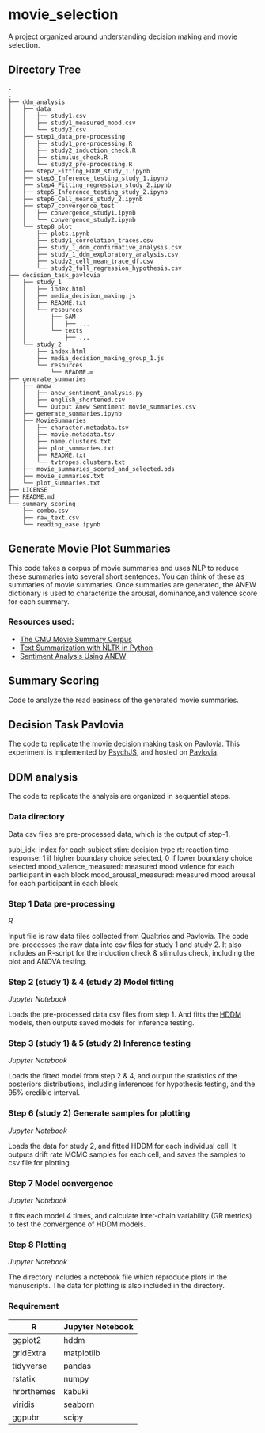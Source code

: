 # movie_selection
A project organized around understanding decision making and movie selection.

## Directory Tree
```
.
.
├── ddm_analysis
│   ├── data
│   │   ├── study1.csv
│   │   ├── study1_measured_mood.csv
│   │   └── study2.csv
│   ├── step1_data_pre-processing
│   │   ├── study1_pre-processing.R
│   │   ├── study2_induction_check.R
│   │   ├── stimulus_check.R
│   │   └── study2_pre-processing.R
│   ├── step2_Fitting_HDDM_study_1.ipynb
│   ├── step3_Inference_testing_study_1.ipynb
│   ├── step4_Fitting_regression_study_2.ipynb
│   ├── step5_Inference_testing_study_2.ipynb
│   ├── step6_Cell_means_study_2.ipynb
│   ├── step7_convergence_test
│   │   ├── convergence_study1.ipynb
│   │   └── convergence_study2.ipynb
│   └── step8_plot
│       ├── plots.ipynb
│       ├── study1_correlation_traces.csv
│       ├── study_1_ddm_confirmative_analysis.csv
│       ├── study_1_ddm_exploratory_analysis.csv
│       ├── study2_cell_mean_trace_df.csv
│       └── study2_full_regression_hypothesis.csv
├── decision_task_pavlovia
│   ├── study_1
│   │   ├── index.html
│   │   ├── media_decision_making.js
│   │   ├── README.txt
│   │   └── resources
│   │       ├── SAM
│   │       │   ├── ...
│   │       └── texts
│   │           ├── ...
│   └── study_2
│       ├── index.html
│       ├── media_decision_making_group_1.js
│       └── resources
│           └── README.m
├── generate_summaries
│   ├── anew
│   │   ├── anew_sentiment_analysis.py
│   │   ├── english_shortened.csv
│   │   └── Output Anew Sentiment movie_summaries.csv
│   ├── generate_summaries.ipynb
│   ├── MovieSummaries
│   │   ├── character.metadata.tsv
│   │   ├── movie.metadata.tsv
│   │   ├── name.clusters.txt
│   │   ├── plot_summaries.txt
│   │   ├── README.txt
│   │   └── tvtropes.clusters.txt
│   ├── movie_summaries_scored_and_selected.ods
│   ├── movie_summaries.txt
│   └── plot_summaries.txt
├── LICENSE
├── README.md
└── summary_scoring
    ├── combo.csv
    ├── raw_text.csv
    └── reading_ease.ipynb

```

## Generate Movie Plot Summaries
This code takes a corpus of movie summaries and uses NLP to reduce these summaries into several short sentences. You can think of these as summaries of movie summaries. Once summaries are generated, the ANEW dictionary is used to characterize the arousal, dominance,and valence score for each summary.

### Resources used:
* [The CMU Movie Summary Corpus](http://www.cs.cmu.edu/~ark/personas/)
* [Text Summarization with NLTK in Python](https://stackabuse.com/text-summarization-with-nltk-in-python/)
* [Sentiment Analysis Using ANEW](https://github.com/dwzhou/SentimentAnalysis)

## Summary Scoring
Code to analyze the read easiness of the generated movie summaries. 

## Decision Task Pavlovia
The code to replicate the movie decision making task on Pavlovia. This experiment is implemented by [PsychJS](https://www.psychopy.org/online/psychojsCode.html), and hosted on [Pavlovia](https://pavlovia.org/).

## DDM analysis
The code to replicate the analysis are organized in sequential steps. 

### Data directory
Data csv files are pre-processed data, which is the output of step-1. 

subj_idx: index for each subject
stim: decision type
rt: reaction time
response: 1 if higher boundary choice selected, 0 if lower boundary choice selected
mood_valence_measured: measured mood valence for each participant in each block
mood_arousal_measured: measured mood arousal for each participant in each block

### Step 1 Data pre-processing
*R*

Input file is raw data files collected from Qualtrics and Pavlovia. 
The code pre-processes the raw data into csv files for study 1 and study 2.
It also includes an R-script for the induction check & stimulus check, including the plot and ANOVA testing. 

### Step 2 (study 1) & 4 (study 2) Model fitting
*Jupyter Notebook*

Loads the pre-processed data csv files from step 1. And fitts the [HDDM](http://ski.clps.brown.edu/hddm_docs/) models, then outputs saved models for inference testing.

### Step 3 (study 1) & 5 (study 2) Inference testing
*Jupyter Notebook*

Loads the fitted model from step 2 & 4, and output the statistics of the posteriors distributions, including inferences for hypothesis testing, and the 95% credible interval.

### Step 6 (study 2) Generate samples for plotting
*Jupyter Notebook*

Loads the data for study 2, and fitted HDDM for each individual cell. It outputs drift rate MCMC samples for each cell, and saves the samples to csv file for plotting.

### Step 7 Model convergence
*Jupyter Notebook*

It fits each model 4 times, and calculate inter-chain variability (GR metrics) to test the convergence of HDDM models. 

### Step 8 Plotting
*Jupyter Notebook*

The directory includes a notebook file which reproduce plots in the manuscripts. The data for plotting is also included in the directory. 

### Requirement
R | Jupyter Notebook
------------ | -------------
ggplot2 | hddm
gridExtra | matplotlib
tidyverse | pandas
rstatix | numpy
hrbrthemes | kabuki
viridis | seaborn
ggpubr | scipy

